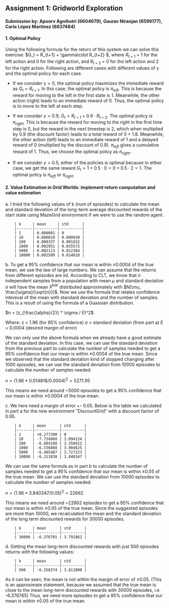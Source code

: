 ## Assignment 1: Gridworld Exploration
#### Submission by: Apoorv Agnihotri (6604679), Gaurav Niranjan (6599177), Carla López Martínez (6637484)
#### 1. Optimal Policy
Using the following formula for the return of this system we can solve this exercise: $G_t = R_{t+1} + \gamma\cdot R_{t+2} $, where $R_{t+1}$ = 1 for the left action and 0 for the right action, and $R_{t+2}$ = 0 for the left action and 2 for the right action.
Following are different cases with different values of $\gamma$ and the optimal policy for each case.
    
 * If we consider $\gamma = 0$, the optimal policy maximizes the immediate reward as $G_t = R_{t+1}$. In this case, the optimal policy is $\pi_{left}$. This is because the reward for moving to the left in the first state is 1. Meanwhile, the other action (right) leads to an immediate reward of 0. Thus, the optimal policy is to move to the left at each step.
        
 * If we consider $\gamma = 0.9$, $G_t = R_{t+1} + 0.9\cdot R_{t+2}$. The optimal policy is $\pi_{right}$. This is because the reward for moving to the right in the first time step is 0, but the reward in the next timestep is 2, which when multiplied by 0.9 (the discount factor) leads to a total reward of 0 + 1.8. Meanwhile, the other action (left) leads to an immediate reward of 1 and a delayed reward of 0 (multiplied by the discount of 0.9). $\pi_{left}$ gives a cumulative reward of 1. Thus, we choose the optimal policy as $\pi_{right}$.
    
 * If we consider $\gamma = 0.5$, either of the policies is optimal because in either case, we get the same reward $G_t = 1 + 0.5\cdot0 = 0 + 0.5\cdot2 = 1$. The optimal policy is $\pi_{left}$ or $\pi_{right}$.

#### 2. Value Estimation in Grid Worlds: implement return computation and value estimation
a. I tried the following values of k (num of episodes) to calculate the mean and standard deviation of the long-term average discounted rewards of the start state using MazeGrid environment if we were to use the random agent.

        | k     | mean     | std      |
        |-------|----------|----------|
        | 1     | 0.000001 | 0        |
        | 10    | 0.000010 | 0.000030 |
        | 100   | 0.000337 | 0.001832 |
        | 1000  | 0.002951 | 0.015572 |
        | 5000  | 0.002113 | 0.012364 |
        | 10000 | 0.002509 | 0.014818 |

  b. To get a 95% confidence that our mean is within $\pm 0.0004$ of the true mean, we use the law of large numbers. We can assume that the returns from different episodes are iid. According to CLT, we know that $n$ independent samples from a population with mean $\mu$ and standard deviation $\sigma$ will have the mean $X^{bar}$ distributed approximately with $N(\mu, \frac{\sigma}{\sqrt{n}})$. Now we use the formula that relates confidence intereval of the mean with standard deviation and the number of samples. This is a result of using the formula of a Guassian distribution.
    
$n = (z_{\frac{\alpha}{2}} * \sigma / E)^2$

Where:
z = 1.96 (for 95% confidence)
σ = standard deviation (from part a)
E = 0.0004 (desired margin of error)

We can only use the above formula when we already have a good estimate of the standard deviation. In this case, we can use the standard deviation from the previous part to calculate the number of samples needed to get a 95% confidence that our mean is within $\pm 0.0004$ of the true mean. Since we observed that the standard deviation kind of stopped changing after 1000 episodes, we can use the standard deviation from 10000 episodes to calculate the number of samples needed.

$n = (1.96 * 0.014818 / 0.0004)^2 = 5271.95$

This means we need around ~5000 episodes to get a 95% confidence that our mean is within $\pm 0.0004$ of the true mean.

  c. We here need a margin of error +- 0.05. Below is the table we calculated in part a for the new environment "DiscountGrid" with a discount factor of 0.95. 

        | k     | mean      | std      |
        |-------|-----------|----------|
        | 1     | +0.277390 | 0        |
        | 10    | -7.734860 | 3.094124 |
        | 100   | -6.884108 | 3.358412 |
        | 1000  | -6.336808 | 3.904625 |
        | 5000  | -6.485487 | 3.727223 |
        | 10000 | -6.311838 | 3.840347 |
    
We can use the same formula as in part b to calculate the number of samples needed to get a 95% confidence that our mean is within $\pm 0.05$ of the true mean. We can use the standard deviation from 10000 episodes to calculate the number of samples needed.

$n = (1.96 * 3.840347 / 0.05)^2 = 22662$

This means we need around ~22662 episodes to get a 95% confidence that our mean is within $\pm 0.05$ of the true mean. Since the suggested episodes are more than 10000, we recalculated the mean and the standard deviation of the long term discounted rewards for 30000 episodes. 

        | k     | mean      | std      |
        |-------|-----------|----------|
        | 30000 | -6.376765 | 3.792862 |

  d. Getting the mean long-term discounted rewards with just 500 episodes returns with the following values:

        | k     | mean      | std      |
        |-------|-----------|----------|
        | 500   | -6.258374 | 3.811000 |

As it can be seen, the mean is not within the margin of error of $\pm 0.05$. (This is an approximate statement, because we assumed that the true mean is close to the mean long-term discounted rewards with 30000 episodes, i.e. -6.376765) Thus, we need more episodes to get a 95% confidence that our mean is within $\pm 0.05$ of the true mean.
